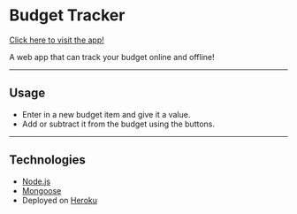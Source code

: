 # Budget Tracker

[Click here to visit the app!](https://budget-tracker-llh.herokuapp.com/)

A web app that can track your budget online and offline!

---

## Usage

- Enter in a new budget item and give it a value.
- Add or subtract it from the budget using the buttons.

---

## Technologies

- [Node.js](https://nodejs.org/en/)
- [Mongoose](https://mongoosejs.com/)
- Deployed on [Heroku](https://heroku.com/)
